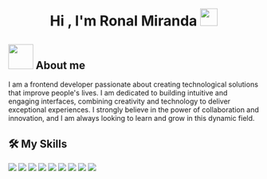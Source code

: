 
<h1 align="center">Hi , I'm Ronal Miranda <img src="https://media.giphy.com/media/hvRJCLFzcasrR4ia7z/giphy.gif" width="35"?></h1>

## <picture><img src = "https://github.com/7oSkaaa/7oSkaaa/blob/main/Images/about_me.gif?raw=true" width = 50px></picture> About me
 <span>
 I am a frontend developer passionate about creating technological solutions that improve people's lives. I am dedicated to building intuitive and engaging interfaces, combining creativity and technology to deliver exceptional experiences. I strongly believe in the power of collaboration and innovation, and I am always looking to learn and grow in this dynamic field.
 </span> 
 
 
 ## 🛠️ My Skills
 <span>
 <img src="https://img.shields.io/badge/laravel-%23FF2D20.svg?style=for-the-badge&logo=laravel&logoColor=white">
 <img src="https://img.shields.io/badge/react-%2320232a.svg?style=for-the-badge&logo=react&logoColor=%2361DAFB">
 <img src="https://img.shields.io/badge/Next-black?style=for-the-badge&logo=next.js&logoColor=white">
 <img src="https://img.shields.io/badge/redux-%23593d88.svg?style=for-the-badge&logo=redux&logoColor=white">
 <img src="https://img.shields.io/badge/tailwindcss-%2338B2AC.svg?style=for-the-badge&logo=tailwind-css&logoColor=white">
 <img src="https://img.shields.io/badge/html5-%23E34F26.svg?style=for-the-badge&logo=html5&logoColor=white">
 <img src= "https://img.shields.io/badge/typescript-%23007ACC.svg?style=for-the-badge&logo=typescript&logoColor=white">
 <img src="https://img.shields.io/badge/express.js-%23404d59.svg?style=for-the-badge&logo=express&logoColor=%2361DAFB">
 <img src="https://img.shields.io/badge/git-%23F05033.svg?style=for-the-badge&logo=git&logoColor=white">
 
 </span>
